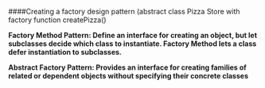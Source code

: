 ####Creating a factory design pattern (abstract class Pizza Store with factory function createPizza()

**Factory Method Pattern: Define an interface for creating an object, but let subclasses decide which class to instantiate. Factory Method lets a class defer instantiation to subclasses.**

**Abstract Factory Pattern: Provides an interface for creating families of related or dependent objects without specifying their concrete classes**
